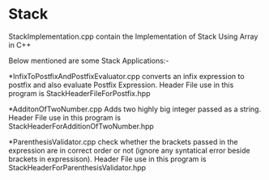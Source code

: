 # Stack
StackImplementation.cpp contain the Implementation of Stack Using Array in C++

Below mentioned are some Stack Applications:- 

*InfixToPostfixAndPostfixEvaluator.cpp converts an infix expression to postfix and also evaluate Postfix Expression.
Header File use in this program is StackHeaderFileForPostfix.hpp

*AdditonOfTwoNumber.cpp Adds two highly big integer passed as a string.
Header File use in this program is StackHeaderForAdditionOfTwoNumber.hpp

*ParenthesisValidator.cpp check whether the brackets passed in the expression are in correct order or not
(ignore any syntatical error beside brackets in expressison).
Header File use in this program is StackHeaderForParenthesisValidator.hpp
